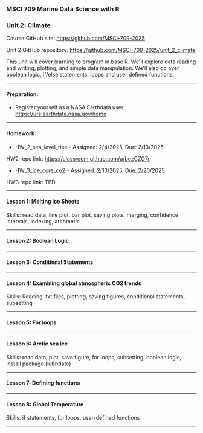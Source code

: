 ### MSCI 709 Marine Data Science with R
### Unit 2: Climate

Course GitHub site: https://github.com/MSCI-709-2025

Unit 2 GitHub repository: https://github.com/MSCI-709-2025/unit_2_climate

This unit will cover learning to program in base R. We'll explore data reading and writing, plotting, and simple data manipulation. We'll also go over boolean logic, if/else statements, loops and user defined functions.

***

#### Preparation:

-  Register yourself as a NASA Earthdata user: https://urs.earthdata.nasa.gov/home

***

#### Homework: 

-  HW_2_sea_level_rise - Assigned: 2/4/2025, Due: 2/13/2025

HW2 repo link: https://classroom.github.com/a/bezCZO7r

-  HW_3_ice_core_co2 - Assigned: 2/13/2025, Due: 2/20/2025

HW3 repo link: TBD

***

#### Lesson 1: Melting Ice Sheets
Skills: read data, line plot, bar plot, saving plots, merging, confidence intervals, indexing, arithmetic

***

#### Lesson 2: Boolean Logic

***

#### Lesson 3: Conditional Statements

***

#### Lesson 4: Examining global atmospheric CO2 trends
Skills: Reading .txt files, plotting, saving figures, conditional statements, subsetting

***

#### Lesson 5: For loops

***

#### Lesson 6: Arctic sea ice
Skills: read data, plot, save figure, for loops, subsetting, boolean logic, install package (lubridate)

***

#### Lesson 7: Defining functions

***

#### Lesson 8: Global Temperature
Skills: if statements, for loops, user-defined functions

***
